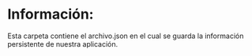 # Información:

Esta carpeta contiene el archivo.json en el cual se guarda la información persistente de nuestra aplicación.